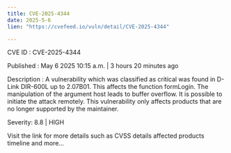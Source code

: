 ```yaml
---
title: CVE-2025-4344
date: 2025-5-6
lien: "https://cvefeed.io/vuln/detail/CVE-2025-4344"

---
```


CVE ID : CVE-2025-4344

Published :  May 6
2025
10:15 a.m. | 3 hours
20 minutes ago

Description : A vulnerability
which was classified as critical
was found in D-Link DIR-600L up to 2.07B01. This affects the function formLogin. The manipulation of the argument host leads to buffer overflow. It is possible to initiate the attack remotely. This vulnerability only affects products that are no longer supported by the maintainer.

Severity: 8.8 | HIGH

Visit the link for more details
such as CVSS details
affected products
timeline
and more...
